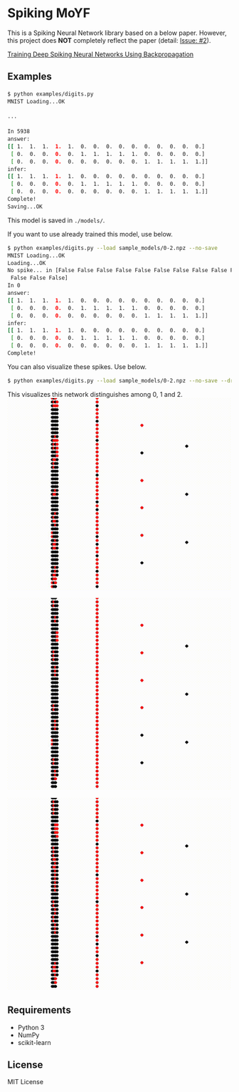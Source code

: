 # Spiking MoYF

This is a Spiking Neural Network library based on a below paper. However, this project does **NOT** completely reflect the paper (detail: [Issue: #2](https://github.com/TRSasasusu/SpikingMoYF/issues/2)).

[Training Deep Spiking Neural Networks Using Backpropagation](https://www.frontiersin.org/articles/10.3389/fnins.2016.00508/full)

## Examples

```sh
$ python examples/digits.py
MNIST Loading...OK

...

In 5938
answer:
[[ 1.  1.  1.  1.  1.  0.  0.  0.  0.  0.  0.  0.  0.  0.  0.]
 [ 0.  0.  0.  0.  0.  1.  1.  1.  1.  1.  0.  0.  0.  0.  0.]
 [ 0.  0.  0.  0.  0.  0.  0.  0.  0.  0.  1.  1.  1.  1.  1.]]
infer:
[[ 1.  1.  1.  1.  1.  0.  0.  0.  0.  0.  0.  0.  0.  0.  0.]
 [ 0.  0.  0.  0.  0.  1.  1.  1.  1.  1.  0.  0.  0.  0.  0.]
 [ 0.  0.  0.  0.  0.  0.  0.  0.  0.  0.  1.  1.  1.  1.  1.]]
Complete!
Saving...OK
```

This model is saved in `./models/`.

If you want to use already trained this model, use below.

```sh
$ python examples/digits.py --load sample_models/0-2.npz --no-save
MNIST Loading...OK
Loading...OK
No spike... in [False False False False False False False False False False False False
 False False False]
In 0
answer:
[[ 1.  1.  1.  1.  1.  0.  0.  0.  0.  0.  0.  0.  0.  0.  0.]
 [ 0.  0.  0.  0.  0.  1.  1.  1.  1.  1.  0.  0.  0.  0.  0.]
 [ 0.  0.  0.  0.  0.  0.  0.  0.  0.  0.  1.  1.  1.  1.  1.]]
infer:
[[ 1.  1.  1.  1.  1.  0.  0.  0.  0.  0.  0.  0.  0.  0.  0.]
 [ 0.  0.  0.  0.  0.  1.  1.  1.  1.  1.  0.  0.  0.  0.  0.]
 [ 0.  0.  0.  0.  0.  0.  0.  0.  0.  0.  1.  1.  1.  1.  1.]]
Complete!
```

You can also visualize these spikes. Use below.

```sh
$ python examples/digits.py --load sample_models/0-2.npz --no-save --draw
```

This visualizes this network distinguishes among 0, 1 and 2.
![0](documents/imgs/0.gif)

![1](documents/imgs/1.gif)

![2](documents/imgs/2.gif)

## Requirements

* Python 3
* NumPy
* scikit-learn

## License

MIT License
